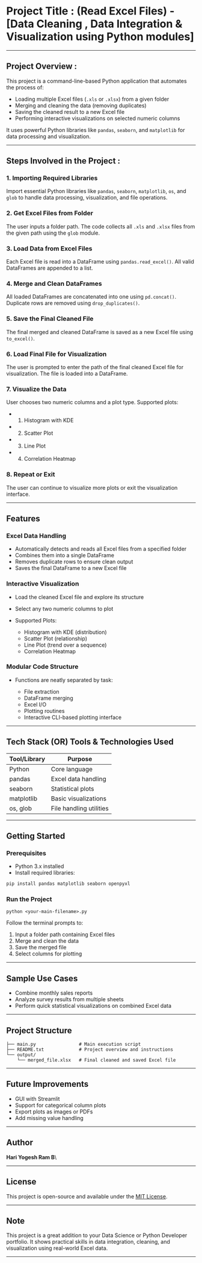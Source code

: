 # Project Title : (Read Excel Files) - [Data Cleaning , Data Integration & Visualization using Python modules]

---
## Project Overview :

This project is a command-line-based Python application that automates the process of:

- Loading multiple Excel files (`.xls` or `.xlsx`) from a given folder
- Merging and cleaning the data (removing duplicates)
- Saving the cleaned result to a new Excel file
- Performing interactive visualizations on selected numeric columns

It uses powerful Python libraries like `pandas`, `seaborn`, and `matplotlib` for data processing and visualization.

---

## Steps Involved in the Project :

### 1. Importing Required Libraries

Import essential Python libraries like `pandas`, `seaborn`, `matplotlib`, `os`, and `glob` to handle data processing, visualization, and file operations.

### 2. Get Excel Files from Folder

The user inputs a folder path. The code collects all `.xls` and `.xlsx` files from the given path using the `glob` module.

### 3. Load Data from Excel Files

Each Excel file is read into a DataFrame using `pandas.read_excel()`. All valid DataFrames are appended to a list.

### 4. Merge and Clean DataFrames

All loaded DataFrames are concatenated into one using `pd.concat()`. Duplicate rows are removed using `drop_duplicates()`.

### 5. Save the Final Cleaned File

The final merged and cleaned DataFrame is saved as a new Excel file using `to_excel()`.

### 6. Load Final File for Visualization

The user is prompted to enter the path of the final cleaned Excel file for visualization. The file is loaded into a DataFrame.

### 7. Visualize the Data

User chooses two numeric columns and a plot type. Supported plots:

- 1) Histogram with KDE
- 2) Scatter Plot
- 3) Line Plot
- 4) Correlation Heatmap

### 8. Repeat or Exit

The user can continue to visualize more plots or exit the visualization interface.

---

## Features

### Excel Data Handling

- Automatically detects and reads all Excel files from a specified folder
- Combines them into a single DataFrame
- Removes duplicate rows to ensure clean output
- Saves the final DataFrame to a new Excel file

###  Interactive Visualization

- Load the cleaned Excel file and explore its structure
- Select any two numeric columns to plot

- Supported Plots:

  - Histogram with KDE (distribution)
  - Scatter Plot (relationship)
  - Line Plot (trend over a sequence)
  - Correlation Heatmap

### Modular Code Structure

- Functions are neatly separated by task:

  - File extraction
  - DataFrame merging
  - Excel I/O
  - Plotting routines
  - Interactive CLI-based plotting interface

---

## Tech Stack (OR) Tools & Technologies Used 

| Tool/Library | Purpose                 |
| ------------ | ----------------------- |
| Python       | Core language           |
| pandas       | Excel data handling     |
| seaborn      | Statistical plots       |
| matplotlib   | Basic visualizations    |
| os, glob     | File handling utilities |

---

## Getting Started

### Prerequisites

- Python 3.x installed
- Install required libraries:

```bash
pip install pandas matplotlib seaborn openpyxl
```

### Run the Project

```Vs Code Terminal :
python <your-main-filename>.py
```

Follow the terminal prompts to:

1. Input a folder path containing Excel files
2. Merge and clean the data
3. Save the merged file
4. Select columns for plotting

---

## Sample Use Cases

- Combine monthly sales reports
- Analyze survey results from multiple sheets
- Perform quick statistical visualizations on combined Excel data

---

## Project Structure

```text
├── main.py                # Main execution script
├── README.txt             # Project overview and instructions
└── output/
    └── merged_file.xlsx   # Final cleaned and saved Excel file
```

---

## Future Improvements

- GUI with Streamlit
- Support for categorical column plots
- Export plots as images or PDFs
- Add missing value handling

---

## Author

**Hari Yogesh Ram B**\


---

## License

This project is open-source and available under the [MIT License](LICENSE).

---

## Note

This project is a great addition to your Data Science or Python Developer portfolio. It shows practical skills in data integration, cleaning, and visualization using real-world Excel data.

---
